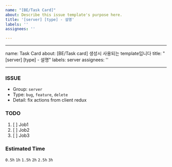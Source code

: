 ```yaml
---
name: "[BE/Task Card]"
about: Describe this issue template's purpose here.
title: '[server] [type] - 설명'
labels: ''
assignees: ''

---
```


---
name: Task Card
about: [BE/Task card] 생성시 사용되는 template입니다
title: "[server] [type] - 설명"
labels: server
assignees: ''

---

### ISSUE
- Group: `server`
- Type: `bug`, `feature`, `delete`
- Detail: fix actions from client redux

### TODO
1. [ ] Job1
2. [ ] Job2
3. [ ] Job3

### Estimated Time
`0.5h`
`1h`
`1.5h`
`2h`
`2.5h`
`3h`
